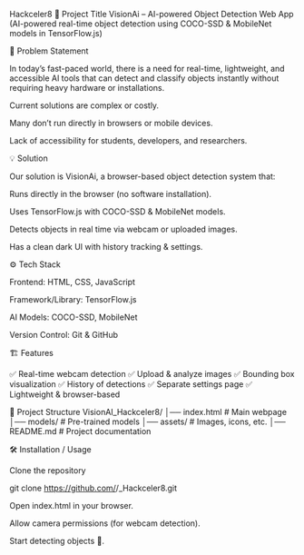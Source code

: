 <team-Daas> Hackceler8
📌 Project Title
VisionAi – AI-powered Object Detection Web App
(AI-powered real-time object detection using COCO-SSD & MobileNet models in TensorFlow.js)

🧩 Problem Statement

In today’s fast-paced world, there is a need for real-time, lightweight, and accessible AI tools that can detect and classify objects instantly without requiring heavy hardware or installations.

Current solutions are complex or costly.

Many don’t run directly in browsers or mobile devices.

Lack of accessibility for students, developers, and researchers.

💡 Solution

Our solution is VisionAi, a browser-based object detection system that:

Runs directly in the browser (no software installation).

Uses TensorFlow.js with COCO-SSD & MobileNet models.

Detects objects in real time via webcam or uploaded images.

Has a clean dark UI with history tracking & settings.

⚙️ Tech Stack

Frontend: HTML, CSS, JavaScript

Framework/Library: TensorFlow.js

AI Models: COCO-SSD, MobileNet

Version Control: Git & GitHub

🏗️ Features

✅ Real-time webcam detection
✅ Upload & analyze images
✅ Bounding box visualization
✅ History of detections
✅ Separate settings page
✅ Lightweight & browser-based

📂 Project Structure
VisionAI_Hackceler8/
│── index.html         # Main webpage
│── models/            # Pre-trained models
│── assets/            # Images, icons, etc.
│── README.md          # Project documentation

🛠️ Installation / Usage

Clone the repository

git clone https://github.com/<Anishparnapalli>/<Dass>_Hackceler8.git


Open index.html in your browser.

Allow camera permissions (for webcam detection).

Start detecting objects 🚀.


